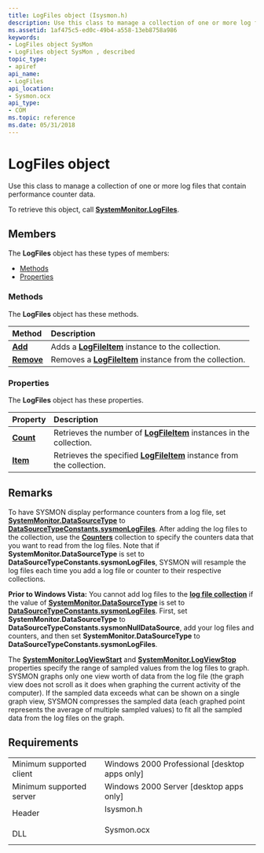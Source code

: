 ```yaml
---
title: LogFiles object (Isysmon.h)
description: Use this class to manage a collection of one or more log files that contain performance counter data.To retrieve this object, call SystemMonitor.LogFiles.
ms.assetid: 1af475c5-ed0c-49b4-a558-13eb8758a986
keywords:
- LogFiles object SysMon
- LogFiles object SysMon , described
topic_type:
- apiref
api_name:
- LogFiles
api_location:
- Sysmon.ocx
api_type:
- COM
ms.topic: reference
ms.date: 05/31/2018
---
```


# LogFiles object

Use this class to manage a collection of one or more log files that contain performance counter data.

To retrieve this object, call [**SystemMonitor.LogFiles**](systemmonitor-logfiles.md).

## Members

The **LogFiles** object has these types of members:

-   [Methods](#methods)
-   [Properties](#properties)

### Methods

The **LogFiles** object has these methods.



| Method                                          | Description                                                                           |
|:------------------------------------------------|:--------------------------------------------------------------------------------------|
| [**Add**](systemmonitor-logfiles-add.md)       | Adds a [**LogFileItem**](logfileitem.md) instance to the collection.<br/>      |
| [**Remove**](systemmonitor-logfiles-remove.md) | Removes a [**LogFileItem**](logfileitem.md) instance from the collection.<br/> |



 

### Properties

The **LogFiles** object has these properties.



| Property                                                 | Description                                                                                         |
|:---------------------------------------------------------|:----------------------------------------------------------------------------------------------------|
| [**Count**](systemmonitor-logfiles-count.md)<br/> | Retrieves the number of [**LogFileItem**](logfileitem.md) instances in the collection.<br/>  |
| [**Item**](systemmonitor-logfiles-item.md)<br/>   | Retrieves the specified [**LogFileItem**](logfileitem.md) instance from the collection.<br/> |



 

## Remarks

To have SYSMON display performance counters from a log file, set [**SystemMonitor.DataSourceType**](systemmonitor-datasourcetype.md) to [**DataSourceTypeConstants.sysmonLogFiles**](/windows/desktop/api/ISysmon/ne-isysmon-datasourcetypeconstants). After adding the log files to the collection, use the [**Counters**](counters.md) collection to specify the counters data that you want to read from the log files. Note that if **SystemMonitor.DataSourceType** is set to **DataSourceTypeConstants.sysmonLogFiles**, SYSMON will resample the log files each time you add a log file or counter to their respective collections.

**Prior to Windows Vista:** You cannot add log files to the [**log file collection**](systemmonitor-logfiles.md) if the value of [**SystemMonitor.DataSourceType**](systemmonitor-datasourcetype.md) is set to [**DataSourceTypeConstants.sysmonLogFiles**](/windows/desktop/api/ISysmon/ne-isysmon-datasourcetypeconstants). First, set **SystemMonitor.DataSourceType** to **DataSourceTypeConstants.sysmonNullDataSource**, add your log files and counters, and then set **SystemMonitor.DataSourceType** to **DataSourceTypeConstants.sysmonLogFiles**.

The [**SystemMonitor.LogViewStart**](systemmonitor-logviewstart.md) and [**SystemMonitor.LogViewStop**](systemmonitor-logviewstop.md) properties specify the range of sampled values from the log files to graph. SYSMON graphs only one view worth of data from the log file (the graph view does not scroll as it does when graphing the current activity of the computer). If the sampled data exceeds what can be shown on a single graph view, SYSMON compresses the sampled data (each graphed point represents the average of multiple sampled values) to fit all the sampled data from the log files on the graph.

## Requirements



|                                     |                                                                                       |
|-------------------------------------|---------------------------------------------------------------------------------------|
| Minimum supported client<br/> | Windows 2000 Professional \[desktop apps only\]<br/>                            |
| Minimum supported server<br/> | Windows 2000 Server \[desktop apps only\]<br/>                                  |
| Header<br/>                   | <dl> <dt>Isysmon.h</dt> </dl>  |
| DLL<br/>                      | <dl> <dt>Sysmon.ocx</dt> </dl> |



 

 





